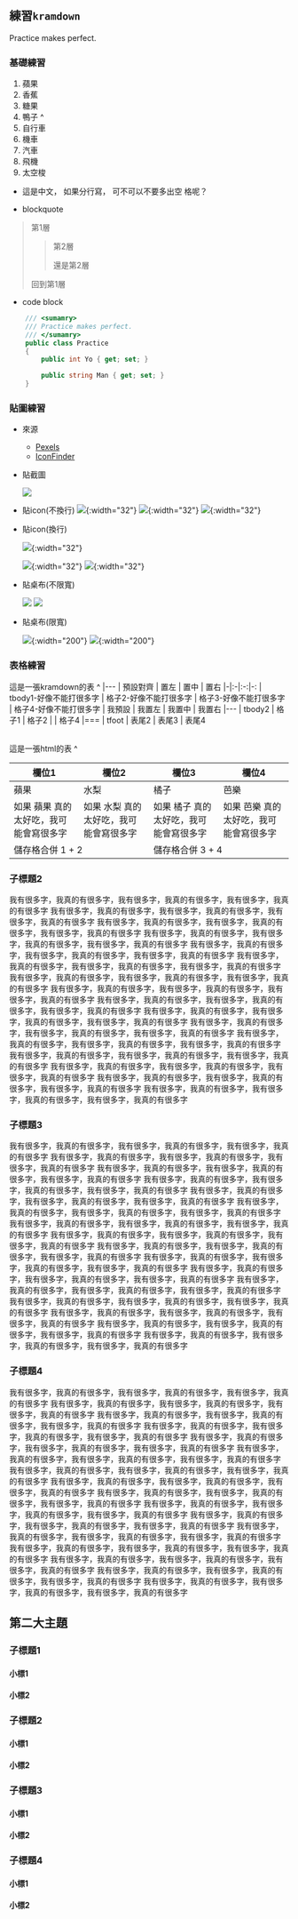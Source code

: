---
---

## 練習`kramdown`
Practice makes perfect.

### 基礎練習
1. 蘋果
1. 香蕉
1. 糖果
1. 鴨子
^
1. 自行車
1. 機車
1. 汽車
1. 飛機
1. 太空梭

- 這是中文，
  如果分行寫，
  可不可以不要多出空
  格呢？

- blockquote
>   第1層
>>  第2層
>>
>>  還是第2層
>
>   回到第1層

- code block
~~~ csharp
    /// <sumamry>
    /// Practice makes perfect.
    /// </sumamry>
    public class Practice
    {
        public int Yo { get; set; }

        public string Man { get; set; }
    }
~~~

### 貼圖練習
- 來源
    - [Pexels](https://www.pexels.com/photo-license/)
    - [IconFinder](https://www.iconfinder.com/free_icons)

- 貼截圖

  ![](2019-02-10-21-48-04.png)

- 貼icon(不換行)
  ![](icons/youtube-4102578.png){:width="32"}
  ![](icons/instagram-4102579.png){:width="32"}
  ![](icons/twitter-4102580.png){:width="32"}

- 貼icon(換行)

  ![](icons/youtube-4102578.png){:width="32"}

  ![](icons/instagram-4102579.png){:width="32"}
  ![](icons/twitter-4102580.png){:width="32"}

- 貼桌布(不限寬)

  ![](wallpapers/adventure-climb-conifer-640781.jpg)
  ![](wallpapers/daylight-forest-glossy-443446.jpg)

- 貼桌布(限寬)

  ![](wallpapers/adventure-climb-conifer-640781.jpg){:width="200"}
  ![](wallpapers/daylight-forest-glossy-443446.jpg){:width="200"}

### 表格練習
這是一張kramdown的表
^
|---
| 預設對齊 | 置左 | 置中 | 置右
|-|:-|:-:|-:
| tbody1-好像不能打很多字 | 格子2-好像不能打很多字 | 格子3-好像不能打很多字 | 格子4-好像不能打很多字
| 我預設 | 我置左 | 我置中 | 我置右
|---
| tbody2
| 格子1 | 格子2 | | 格子4
|===
| tfoot | 表尾2 | 表尾3 | 表尾4

<br>
這是一張html的表
^
<table>
<thead>
<tr>
    <th>欄位1</th>
    <th>欄位2</th>
    <th>欄位3</th>
    <th>欄位4</th>
</tr>
</thead>
<tbody>
<tr>
    <td>蘋果</td>
    <td>水梨</td>
    <td>橘子</td>
    <td>芭樂</td>
</tr>
<tr>
    <td>
        如果
        蘋果
        真的太好吃，我可能會寫很多字
    </td>
    <td>
        如果
        水梨
        真的太好吃，我可能會寫很多字
    </td>
    <td>
        如果
        橘子
        真的太好吃，我可能會寫很多字
    </td>
    <td>
        如果
        芭樂
        真的太好吃，我可能會寫很多字
    </td>
</tr>
<tr>
    <td colspan="2">
        儲存格合併 1 + 2
    </td>
    <td colspan="2">
        儲存格合併 3 + 4
    </td>
</tr>
</tbody>
</table>

### 子標題2
我有很多字，我真的有很多字，我有很多字，我真的有很多字，我有很多字，我真的有很多字
我有很多字，我真的有很多字，我有很多字，我真的有很多字，我有很多字，我真的有很多字
我有很多字，我真的有很多字，我有很多字，我真的有很多字，我有很多字，我真的有很多字
我有很多字，我真的有很多字，我有很多字，我真的有很多字，我有很多字，我真的有很多字
我有很多字，我真的有很多字，我有很多字，我真的有很多字，我有很多字，我真的有很多字
我有很多字，我真的有很多字，我有很多字，我真的有很多字，我有很多字，我真的有很多字
我有很多字，我真的有很多字，我有很多字，我真的有很多字，我有很多字，我真的有很多字
我有很多字，我真的有很多字，我有很多字，我真的有很多字，我有很多字，我真的有很多字
我有很多字，我真的有很多字，我有很多字，我真的有很多字，我有很多字，我真的有很多字
我有很多字，我真的有很多字，我有很多字，我真的有很多字，我有很多字，我真的有很多字
我有很多字，我真的有很多字，我有很多字，我真的有很多字，我有很多字，我真的有很多字
我有很多字，我真的有很多字，我有很多字，我真的有很多字，我有很多字，我真的有很多字
我有很多字，我真的有很多字，我有很多字，我真的有很多字，我有很多字，我真的有很多字
我有很多字，我真的有很多字，我有很多字，我真的有很多字，我有很多字，我真的有很多字
我有很多字，我真的有很多字，我有很多字，我真的有很多字，我有很多字，我真的有很多字
我有很多字，我真的有很多字，我有很多字，我真的有很多字，我有很多字，我真的有很多字

### 子標題3
我有很多字，我真的有很多字，我有很多字，我真的有很多字，我有很多字，我真的有很多字
我有很多字，我真的有很多字，我有很多字，我真的有很多字，我有很多字，我真的有很多字
我有很多字，我真的有很多字，我有很多字，我真的有很多字，我有很多字，我真的有很多字
我有很多字，我真的有很多字，我有很多字，我真的有很多字，我有很多字，我真的有很多字
我有很多字，我真的有很多字，我有很多字，我真的有很多字，我有很多字，我真的有很多字
我有很多字，我真的有很多字，我有很多字，我真的有很多字，我有很多字，我真的有很多字
我有很多字，我真的有很多字，我有很多字，我真的有很多字，我有很多字，我真的有很多字
我有很多字，我真的有很多字，我有很多字，我真的有很多字，我有很多字，我真的有很多字
我有很多字，我真的有很多字，我有很多字，我真的有很多字，我有很多字，我真的有很多字
我有很多字，我真的有很多字，我有很多字，我真的有很多字，我有很多字，我真的有很多字
我有很多字，我真的有很多字，我有很多字，我真的有很多字，我有很多字，我真的有很多字
我有很多字，我真的有很多字，我有很多字，我真的有很多字，我有很多字，我真的有很多字
我有很多字，我真的有很多字，我有很多字，我真的有很多字，我有很多字，我真的有很多字
我有很多字，我真的有很多字，我有很多字，我真的有很多字，我有很多字，我真的有很多字
我有很多字，我真的有很多字，我有很多字，我真的有很多字，我有很多字，我真的有很多字
我有很多字，我真的有很多字，我有很多字，我真的有很多字，我有很多字，我真的有很多字

### 子標題4
我有很多字，我真的有很多字，我有很多字，我真的有很多字，我有很多字，我真的有很多字
我有很多字，我真的有很多字，我有很多字，我真的有很多字，我有很多字，我真的有很多字
我有很多字，我真的有很多字，我有很多字，我真的有很多字，我有很多字，我真的有很多字
我有很多字，我真的有很多字，我有很多字，我真的有很多字，我有很多字，我真的有很多字
我有很多字，我真的有很多字，我有很多字，我真的有很多字，我有很多字，我真的有很多字
我有很多字，我真的有很多字，我有很多字，我真的有很多字，我有很多字，我真的有很多字
我有很多字，我真的有很多字，我有很多字，我真的有很多字，我有很多字，我真的有很多字
我有很多字，我真的有很多字，我有很多字，我真的有很多字，我有很多字，我真的有很多字
我有很多字，我真的有很多字，我有很多字，我真的有很多字，我有很多字，我真的有很多字
我有很多字，我真的有很多字，我有很多字，我真的有很多字，我有很多字，我真的有很多字
我有很多字，我真的有很多字，我有很多字，我真的有很多字，我有很多字，我真的有很多字
我有很多字，我真的有很多字，我有很多字，我真的有很多字，我有很多字，我真的有很多字
我有很多字，我真的有很多字，我有很多字，我真的有很多字，我有很多字，我真的有很多字
我有很多字，我真的有很多字，我有很多字，我真的有很多字，我有很多字，我真的有很多字
我有很多字，我真的有很多字，我有很多字，我真的有很多字，我有很多字，我真的有很多字
我有很多字，我真的有很多字，我有很多字，我真的有很多字，我有很多字，我真的有很多字

## 第二大主題

### 子標題1
#### 小標1
#### 小標2

### 子標題2
#### 小標1
#### 小標2

### 子標題3
#### 小標1
#### 小標2

### 子標題4
#### 小標1
#### 小標2
